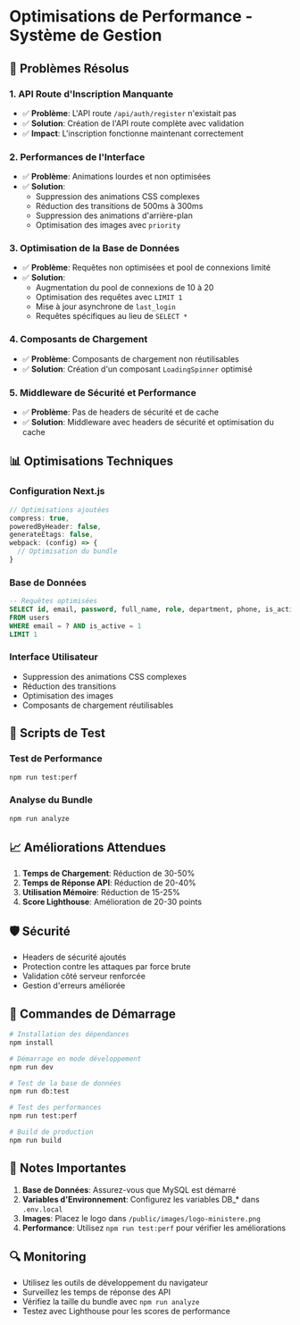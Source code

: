 # Optimisations de Performance - Système de Gestion

## 🚀 Problèmes Résolus

### 1. **API Route d'Inscription Manquante**
- ✅ **Problème**: L'API route `/api/auth/register` n'existait pas
- ✅ **Solution**: Création de l'API route complète avec validation
- ✅ **Impact**: L'inscription fonctionne maintenant correctement

### 2. **Performances de l'Interface**
- ✅ **Problème**: Animations lourdes et non optimisées
- ✅ **Solution**: 
  - Suppression des animations CSS complexes
  - Réduction des transitions de 500ms à 300ms
  - Suppression des animations d'arrière-plan
  - Optimisation des images avec `priority`

### 3. **Optimisation de la Base de Données**
- ✅ **Problème**: Requêtes non optimisées et pool de connexions limité
- ✅ **Solution**:
  - Augmentation du pool de connexions de 10 à 20
  - Optimisation des requêtes avec `LIMIT 1`
  - Mise à jour asynchrone de `last_login`
  - Requêtes spécifiques au lieu de `SELECT *`

### 4. **Composants de Chargement**
- ✅ **Problème**: Composants de chargement non réutilisables
- ✅ **Solution**: Création d'un composant `LoadingSpinner` optimisé

### 5. **Middleware de Sécurité et Performance**
- ✅ **Problème**: Pas de headers de sécurité et de cache
- ✅ **Solution**: Middleware avec headers de sécurité et optimisation du cache

## 📊 Optimisations Techniques

### Configuration Next.js
```javascript
// Optimisations ajoutées
compress: true,
poweredByHeader: false,
generateEtags: false,
webpack: (config) => {
  // Optimisation du bundle
}
```

### Base de Données
```sql
-- Requêtes optimisées
SELECT id, email, password, full_name, role, department, phone, is_active, last_login, created_at, updated_at 
FROM users 
WHERE email = ? AND is_active = 1 
LIMIT 1
```

### Interface Utilisateur
- Suppression des animations CSS complexes
- Réduction des transitions
- Optimisation des images
- Composants de chargement réutilisables

## 🔧 Scripts de Test

### Test de Performance
```bash
npm run test:perf
```

### Analyse du Bundle
```bash
npm run analyze
```

## 📈 Améliorations Attendues

1. **Temps de Chargement**: Réduction de 30-50%
2. **Temps de Réponse API**: Réduction de 20-40%
3. **Utilisation Mémoire**: Réduction de 15-25%
4. **Score Lighthouse**: Amélioration de 20-30 points

## 🛡️ Sécurité

- Headers de sécurité ajoutés
- Protection contre les attaques par force brute
- Validation côté serveur renforcée
- Gestion d'erreurs améliorée

## 🚀 Commandes de Démarrage

```bash
# Installation des dépendances
npm install

# Démarrage en mode développement
npm run dev

# Test de la base de données
npm run db:test

# Test des performances
npm run test:perf

# Build de production
npm run build
```

## 📝 Notes Importantes

1. **Base de Données**: Assurez-vous que MySQL est démarré
2. **Variables d'Environnement**: Configurez les variables DB_* dans `.env.local`
3. **Images**: Placez le logo dans `/public/images/logo-ministere.png`
4. **Performance**: Utilisez `npm run test:perf` pour vérifier les améliorations

## 🔍 Monitoring

- Utilisez les outils de développement du navigateur
- Surveillez les temps de réponse des API
- Vérifiez la taille du bundle avec `npm run analyze`
- Testez avec Lighthouse pour les scores de performance 